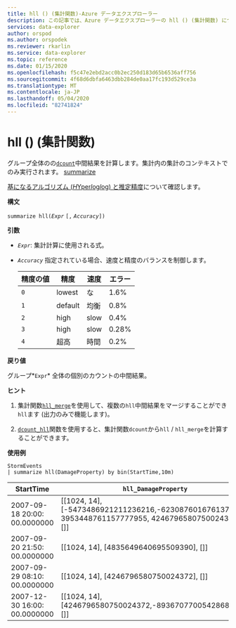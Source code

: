 ```yaml
---
title: hll () (集計関数)-Azure データエクスプローラー
description: この記事では、Azure データエクスプローラーの hll () (集計関数) について説明します。
services: data-explorer
author: orspod
ms.author: orspodek
ms.reviewer: rkarlin
ms.service: data-explorer
ms.topic: reference
ms.date: 01/15/2020
ms.openlocfilehash: f5c47e2ebd2acc0b2ec250d183d65b6536aff756
ms.sourcegitcommit: 4f68d6dbfa6463dbb284de0aa17fc193d529ce3a
ms.translationtype: MT
ms.contentlocale: ja-JP
ms.lasthandoff: 05/04/2020
ms.locfileid: "82741824"
---
```

# <a name="hll-aggregation-function"></a>hll () (集計関数)

グループ全体のの[`dcount`](dcount-aggfunction.md)中間結果を計算します。集計内の集計のコンテキストでのみ実行されます。 [summarize](summarizeoperator.md)

[基になるアルゴリズム (*H*Yper*l*og*l*og) と推定精度](dcount-aggfunction.md#estimation-accuracy)について確認します。

**構文**

`summarize hll(`*`Expr`* `[,` *`Accuracy`*`])`

**引数**

* *`Expr`*: 集計計算に使用される式。 
* *`Accuracy`* 指定されている場合、速度と精度のバランスを制御します。

  |精度の値 |精度  |速度  |エラー  |
  |---------|---------|---------|---------|
  |`0` | lowest | な | 1.6% |
  |`1` | default  | 均衡 | 0.8% |
  |`2` | high | slow | 0.4%  |
  |`3` | high | slow | 0.28% |
  |`4` | 超高 | 時間 | 0.2% |
    
**戻り値**

グループ*`Expr`* 全体の個別のカウントの中間結果。
 
**ヒント**

1. 集計関数[`hll_merge`](hll-merge-aggfunction.md)を使用して、複数の`hll`中間結果をマージすることができ`hll`ます (出力のみで機能します)。

1. [`dcount_hll`](dcount-hllfunction.md)関数を使用すると、集計関数`dcount`から`hll`  /  `hll_merge`を計算することができます。

**使用例**

```kusto
StormEvents
| summarize hll(DamageProperty) by bin(StartTime,10m)

```

|StartTime|`hll_DamageProperty`|
|---|---|
|2007-09-18 20:00: 00.0000000|[[1024, 14], [-5473486921211236216,-6230876016761372746, 3953448761157777955, 4246796580750024372], []]|
|2007-09-20 21:50: 00.0000000|[[1024, 14], [4835649640695509390], []]|
|2007-09-29 08:10: 00.0000000|[[1024, 14], [4246796580750024372], []]|
|2007-12-30 16:00: 00.0000000|[[1024, 14], [4246796580750024372,-8936707700542868125], []]|